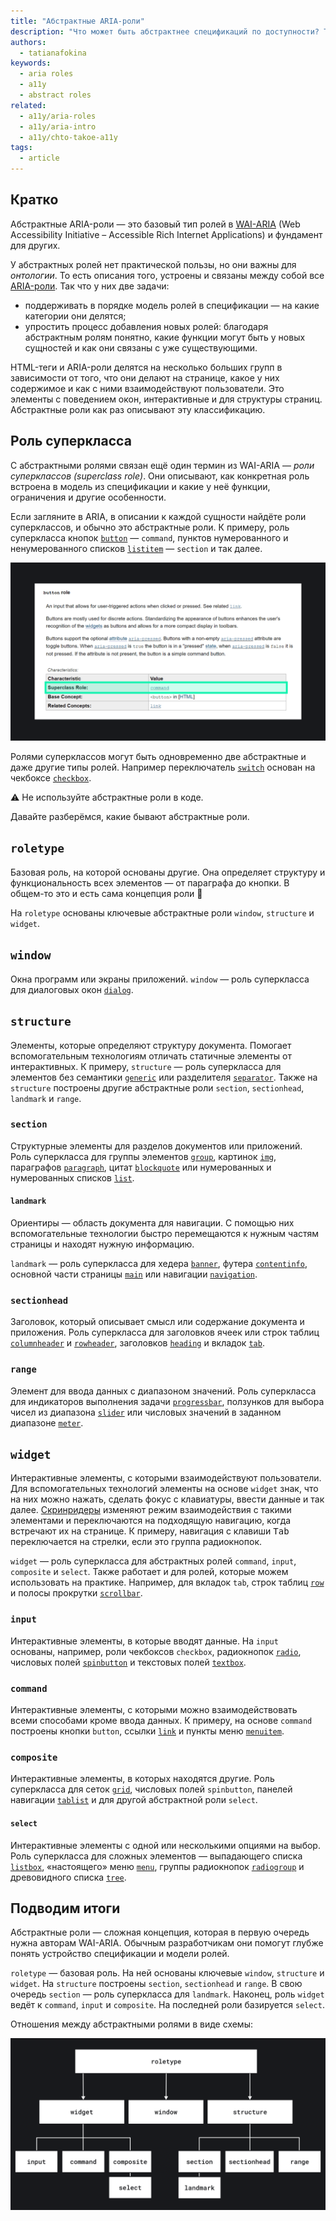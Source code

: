 ```yaml
---
title: "Абстрактные ARIA-роли"
description: "Что может быть абстрактнее спецификаций по доступности? Только абстрактные роли."
authors:
  - tatianafokina
keywords:
  - aria roles
  - a11y
  - abstract roles
related:
  - a11y/aria-roles
  - a11y/aria-intro
  - a11y/chto-takoe-a11y
tags:
  - article
---
```


## Кратко

Абстрактные ARIA-роли — это базовый тип ролей в [WAI-ARIA](/a11y/aria-intro/) (Web Accessibility Initiative – Accessible Rich Internet Applications) и фундамент для других.

У абстрактных ролей нет практической пользы, но они важны для _онтологии_. То есть описания того, устроены и связаны между собой все [ARIA-роли](/a11y/aria-roles/). Так что у них две задачи:

- поддерживать в порядке модель ролей в спецификации — на какие категории они делятся;
- упростить процесс добавления новых ролей: благодаря абстрактным ролям понятно, какие функции могут быть у новых сущностей и как они связаны с уже существующими.

HTML-теги и ARIA-роли делятся на несколько больших групп в зависимости от того, что они делают на странице, какое у них содержимое и как с ними взаимодействуют пользователи. Это элементы с поведением окон, интерактивные и для структуры страниц. Абстрактные роли как раз описывают эту классификацию.

## Роль суперкласса

С абстрактными ролями связан ещё один термин из WAI-ARIA — _роли суперклассов (superclass role)_. Они описывают, как конкретная роль встроена в модель из спецификации и какие у неё функции, ограничения и другие особенности.

Если загляните в ARIA, в описании к каждой сущности найдёте роли суперклассов, и обычно это абстрактные роли. К примеру, роль суперкласса кнопок [`button`](/a11y/role-button/) — `command`, пунктов нумерованного и ненумерованного списков [`listitem`](/a11y/role-listitem/) — `section` и так далее.

![Описание роли кнопки. В таблице с характеристиками роли выделена строчка «Superclass Role». В случае кнопки это command.](images/role-description.png)

Ролями суперклассов могут быть одновременно две абстрактные и даже другие типы ролей. Например переключатель [`switch`](/a11y/role-switch/) основан на чекбоксе [`checkbox`](/a11y/role-checkbox/).

<aside>

⚠️ Не используйте абстрактные роли в коде.

</aside>

Давайте разберёмся, какие бывают абстрактные роли.

## `roletype`

Базовая роль, на которой основаны другие. Она определяет структуру и функциональность всех элементов — от параграфа до кнопки. В общем-то это и есть сама концепция роли 👾

На `roletype` основаны ключевые абстрактные роли `window`, `structure` и `widget`.

## `window`

Окна программ или экраны приложений. `window` — роль суперкласса для диалоговых окон [`dialog`](/a11y/role-dialog/).

## `structure`

Элементы, которые определяют структуру документа. Помогает вспомогательным технологиям отличать статичные элементы от интерактивных. К примеру, `structure` — роль суперкласса для элементов без семантики [`generic`](/a11y/role-generic/) или разделителя [`separator`](/a11y/role-separator/). Также на `structure` построены другие абстрактные роли `section`, `sectionhead`, `landmark` и `range`.

### `section`

Структурные элементы для разделов документов или приложений. Роль суперкласса для группы элементов [`group`](/a11y/role-group/), картинок [`img`](/a11y/role-img-image/), параграфов [`paragraph`](/a11y/role-paragraph/), цитат [`blockquote`](/a11y/role-blockquote/) или нумерованных и нумерованных списков [`list`](/a11y/role-list/).

#### `landmark`

Ориентиры — область документа для навигации. С помощью них вспомогательные технологии быстро перемещаются к нужным частям страницы и находят нужную информацию.

`landmark` — роль суперкласса для хедера [`banner`](/a11y/role-banner/), футера [`contentinfo`](/a11y/role-contentinfo/), основной части страницы [`main`](/a11y/role-main/) или навигации [`navigation`](/a11y/role-navigation/).

### `sectionhead`

Заголовок, который описывает смысл или содержание документа и приложения. Роль суперкласса для заголовков ячеек или строк таблиц [`columnheader`](/a11y/role-columnheader/) и [`rowheader`](/a11y/role-rowheader/), заголовков [`heading`](/a11y/role-heading/) и вкладок [`tab`](/a11y/role-tab/).

### `range`

Элемент для ввода данных с диапазоном значений. Роль суперкласса для индикаторов выполнения задачи [`progressbar`](/a11y/role-progressbar/), ползунков для выбора чисел из диапазона [`slider`](/a11y/role-slider/) или числовых значений в заданном диапазоне [`meter`](/a11y/role-meter/).

## `widget`

Интерактивные элементы, с которыми взаимодействуют пользователи. Для вспомогательных технологий элементы на основе `widget` знак, что на них можно нажать, сделать фокус с клавиатуры, ввести данные и так далее. [Скринридеры](/a11y/screenreaders/) изменяют режим взаимодействия с такими элементами и переключаются на подходящую навигацию, когда встречают их на странице. К примеру, навигация с клавиши <kbd>Tab</kbd> переключается на стрелки, если это группа радиокнопок.

`widget` — роль суперкласса для абстрактных ролей `command`, `input`, `composite` и `select`. Также работает и для ролей, которые можем использовать на практике. Например, для вкладок `tab`, строк таблиц [`row`](/a11y/role-row/) и полосы прокрутки [`scrollbar`](/a11y/role-scrollbar/).

### `input`

Интерактивные элементы, в которые вводят данные. На `input` основаны, например, роли чекбоксов `checkbox`, радиокнопок [`radio`](/a11y/role-radio/), числовых полей [`spinbutton`](/a11y/role-spinbutton/) и текстовых полей [`textbox`](/a11y/role-textbox/).

### `command`

Интерактивные элементы, с которыми можно взаимодействовать всеми способами кроме ввода данных. К примеру, на основе `command` построены кнопки `button`, ссылки [`link`](/a11y/role-link/) и пункты меню [`menuitem`](/a11y/role-menuitem/).

### `composite`

Интерактивные элементы, в которых находятся другие. Роль суперкласса для сеток [`grid`](/a11y/role-grid/), числовых полей `spinbutton`, панелей навигации [`tablist`](/a11y/role-tablist/) и для другой абстрактной роли `select`.

#### `select`

Интерактивные элементы с одной или несколькими опциями на выбор. Роль суперкласса для сложных элементов — выпадающего списка [`listbox`](/a11y/role-listbox/), «настоящего» меню [`menu`](/a11y/role-menu/), группы радиокнопок [`radiogroup`](/a11y/role-radiogroup/) и древовидного списка [`tree`](/a11y/role-tree/).

## Подводим итоги

Абстрактные роли — сложная концепция, которая в первую очередь нужна авторам WAI-ARIA. Обычным разработчикам они помогут глубже понять устройство спецификации и модели ролей.

`roletype` — базовая роль. На ней основаны ключевые `window`, `structure` и `widget`. На `structure` построены `section`, `sectionhead` и `range`. В свою очередь `section` — роль суперкласса для `landmark`. Наконец, роль `widget` ведёт к `command`, `input` и `composite`. На последней роли базируется `select`.

Отношения между абстрактными ролями в виде схемы:

![Как связаны между собой абстрактные роли. Описание перед схемой.](images/abstract-roles.png)
